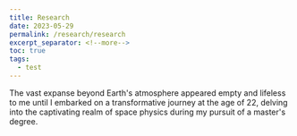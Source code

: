 ```yaml
---
title: Research
date: 2023-05-29
permalink: /research/research
excerpt_separator: <!--more-->
toc: true
tags:
  - test
---
```

The vast expanse beyond Earth's atmosphere appeared empty and lifeless to me until I embarked on a transformative journey at the age of 22, delving into the captivating realm of space physics during my pursuit of a master's degree.

